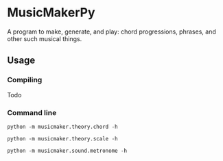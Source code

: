 # MusicMakerPy

A program to make, generate, and play: chord progressions, phrases, and other such musical things.


## Usage

### Compiling
Todo

### Command line
`python -m musicmaker.theory.chord -h`

`python -m musicmaker.theory.scale -h`

`python -m musicmaker.sound.metronome -h`
